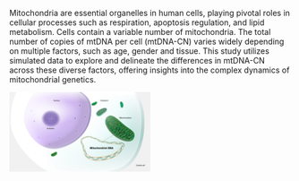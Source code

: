 Mitochondria are essential organelles in human cells, playing pivotal roles in cellular processes such as respiration, apoptosis regulation, and lipid metabolism. Cells contain a variable number of mitochondria. The total number of copies of mtDNA per cell (mtDNA-CN) varies widely depending on multiple factors, such as age, gender and tissue. This study utilizes simulated data to explore and delineate the differences in mtDNA-CN across these diverse factors, offering insights into the complex dynamics of mitochondrial genetics.


<img src="https://github.com/Captain-Pam/mtDNA-CN/blob/main/images/Mitochondrial-DNA.jpg" width = "50%" >
